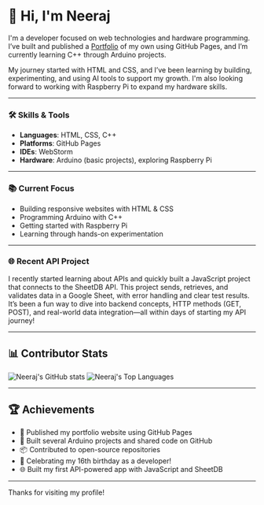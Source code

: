 # 👋 Hi, I'm Neeraj

I'm a developer focused on web technologies and hardware programming. I’ve built and published a [Portfolio](https://serial-commit-dev.github.io/My-Portfolio/) of my own using GitHub Pages, and I’m currently learning C++ through Arduino projects.

My journey started with HTML and CSS, and I’ve been learning by building, experimenting, and using AI tools to support my growth. I'm also looking forward to working with Raspberry Pi to expand my hardware skills.

---

### 🛠️ Skills & Tools

- **Languages**: HTML, CSS, C++
- **Platforms**: GitHub Pages
- **IDEs**: WebStorm
- **Hardware**: Arduino (basic projects), exploring Raspberry Pi

---

### 📚 Current Focus

- Building responsive websites with HTML & CSS
- Programming Arduino with C++
- Getting started with Raspberry Pi
- Learning through hands-on experimentation

---

### 🌐 Recent API Project

I recently started learning about APIs and quickly built a JavaScript project that connects to the SheetDB API. This project sends, retrieves, and validates data in a Google Sheet, with error handling and clear test results.  
It’s been a fun way to dive into backend concepts, HTTP methods (GET, POST), and real-world data integration—all within days of starting my API journey!

---

## 📊 Contributor Stats



![Neeraj's GitHub stats](https://github-readme-stats.vercel.app/api?username=serial-commit-dev&theme=radical&show_icons=true&hide_title=true&hide_border=true)
![Neeraj's Top Languages](https://github-readme-stats.vercel.app/api/top-langs/?username=serial-commit-dev&layout=compact&theme=radical&hide_title=true&hide_border=true)

---

## 🏆 Achievements



- 🚀 Published my portfolio website using GitHub Pages
- 🔌 Built several Arduino projects and shared code on GitHub
- 📦 Contributed to open-source repositories
- 🎂 Celebrating my 16th birthday as a developer!
- 🌐 Built my first API-powered app with JavaScript and SheetDB


---

Thanks for visiting my profile!
